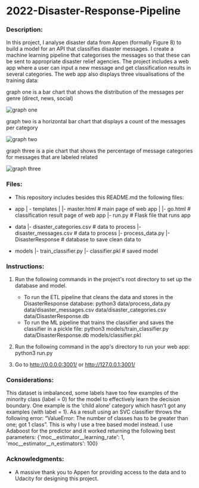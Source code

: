# 2022-Disaster-Response-Pipeline
### Description:
In this project, I analyse disaster data from Appen (formally Figure 8) to build a model for an API that classifies disaster messages.
I create a machine learning pipeline that categorises the messages so that these can be sent to appropriate disaster relief agencies.
The project includes a web app where a user can input a new message and get classification results in several categories. The web app also displays three visualisations of the training data: 

graph one is a bar chart that shows the distribution of the messages per genre (direct, news, social)

![graph one](https://user-images.githubusercontent.com/50168917/198672567-768c1096-1ade-4a46-924c-7dde9738857f.png)

graph two is a horizontal bar chart that displays a count of the messages per category

![graph two](https://user-images.githubusercontent.com/50168917/198672625-e21a4735-c900-4846-b2f1-d4311c632fc4.png)

graph three is a pie chart that shows the percentage of message categories for messages that are labeled related

![graph three](https://user-images.githubusercontent.com/50168917/198672644-0286bb1d-43e5-476d-bf4f-47a190a70369.png)


### Files:
* This repository includes besides this README.md the following files:
- app
| - templates
| |- master.html  # main page of web app
| |- go.html  # classification result page of web app
|- run.py  # Flask file that runs app

- data
|- disaster_categories.csv  # data to process 
|- disaster_messages.csv  # data to process
|- process_data.py
|- DisasterResponse   # database to save clean data to

- models
|- train_classifier.py
|- classifier.pkl  # saved model 


### Instructions:
1. Run the following commands in the project's root directory to set up the database and model.

    - To run the ETL pipeline that cleans the data and stores in the DisasterResponse database:
       python3 data/process_data.py data/disaster_messages.csv data/disaster_categories.csv data/DisasterResponse.db
    - To run the ML pipeline that trains the classifier and saves the classifier in a pickle file:
       python3 models/train_classifier.py data/DisasterResponse.db models/classifier.pkl

2. Run the following command in the app's directory to run your web app: python3 run.py

3. Go to http://0.0.0.0:3001/ or http://127.0.0.1:3001/ 

### Considerations:
This dataset is imbalanced, some labels have too few examples of the minority class (label = 0) for the model to effectively learn the decision boundary. One example is the ‘child alone’ category which hasn’t got any examples (with label = 1). As a result using an SVC classifier throws the following error: “ValueError: The number of classes has to be greater than one; got 1 class”. 
This is why I use a tree based model instead. I use Adaboost for the predictor and it worked returning the following best parameters: {'moc__estimator__learning_rate': 1, 'moc__estimator__n_estimators': 100}


### Acknowledgments:
* A massive thank you to Appen for providing access to the data and to Udacity for designing this project.
